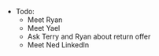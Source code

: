 - Todo:
    - Meet Ryan
    - Meet Yael
    - Ask Terry and Ryan about return offer
    - Meet Ned LinkedIn
